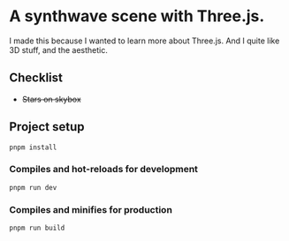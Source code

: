 ﻿# A synthwave scene with Three.js.
 I made this because I wanted to learn more about Three.js. And I quite like 3D stuff, and the aesthetic.
## Checklist
<ul>
 <li><strike>Stars on skybox</strike></li>
</ul>

## Project setup
```
pnpm install
```

### Compiles and hot-reloads for development
```
pnpm run dev
```

### Compiles and minifies for production
```
pnpm run build
```

